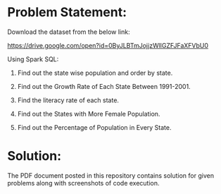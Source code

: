 # Problem Statement:

Download the dataset from the below link:

https://drive.google.com/open?id=0ByJLBTmJojjzWllGZFJFaXFVbU0

Using Spark SQL:

1. Find out the state wise population and order by state.

2. Find out the Growth Rate of Each State Between 1991-2001.

3. Find the literacy rate of each state.

4. Find out the States with More Female Population.

5. Find out the Percentage of Population in Every State.

# Solution:

The PDF document posted in this repository contains solution for given problems along with screenshots of code execution.
